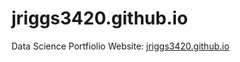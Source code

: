 # jriggs3420.github.io
Data Science Portfiolio Website:
[jriggs3420.github.io](https://jriggs3420.github.io/)
